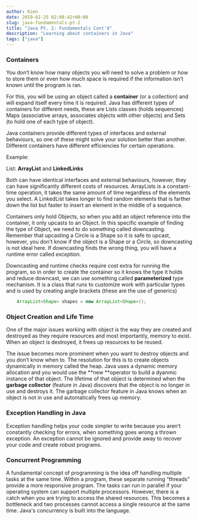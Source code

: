 ```yaml
---
author: Kien
date: 2019-02-25 02:08:42+00:00
slug: java-fundamentals-pt-2
title: "Java Pt. 2: Fundamentals Cont'd"
description: "Learning about containers in Java"
tags: ["java"]
---
```


### **Containers**

You don’t know how many objects you will need to solve a problem or how to store them or even how much space is required if the information isn’t known until the program is ran.

For this, you will be using an object called a **container** (or a collection) and will expand itself every time it is required. Java has different types of containers for different needs, these are Lists classes (holds sequences) Maps (associative arrays, associates objects with other objects) and Sets (to hold one of each type of object).

Java containers provide different types of interfaces and external behaviours, so one of these might solve your solution better than another. Different containers have different efficiencies for certain operations.

Example:

List: **ArrayList** and **LinkedLinks**

Both can have identical interfaces and external behaviours, however, they can have significantly different costs of resources. ArrayLists is a constant-time operation, it takes the same amount of time regardless of the elements you select. A LinkedList takes longer to find random elements that is farther down the list but faster to insert an element in the middle of a sequence.

Containers only hold Objects, so when you add an object reference into the container, it only upcasts to an Object. In this specific example of finding the type of Object, we need to do something called downcasting. Remember that upcasting a Circle is a Shape so it is safe to upcast, however, you don’t know if the object is a Shape or a Circle, so downcasting is not ideal here. If downcasting finds the wrong thing, you will have a runtime error called _exception._

Downcasting and runtime checks require cost extra for running the program, so in order to create the container so it knows the type it holds and reduce downcast, we can use something called **parameterized** type mechanism. It is a class that runs to customize work with particular types and is used by creating angle brackets (these are the use of generics)

```java
    ArrayList<Shape> shapes = new ArrayList<Shape>();
```

### **Object Creation and Life Time**

One of the major issues working with object is the way they are created and destroyed as they require resources and most importantly, memory to exist. When an object is destroyed, it frees up resources to be reused.

The issue becomes more prominent when you want to destroy objects and you don’t know when to. The resolution for this is to create objects dynamically in memory called the heap. Java uses a dynamic memory allocation and you would use the **new **operator to build a dyanmic instance of that object. The lifetime of that object is determined when the **garbage collector** (feature in Java) discovers that the object is no longer in use and destroys it. The garbage collector feature in Java knows when an object is not in use and automatically frees up memory.

### **Exception Handling in Java**

Exception handling helps your code simpler to write because you aren’t constantly checking for errors, when something goes wrong a thrown exception. An exception cannot be ignored and provide away to recover your code and create robust programs.

### **Concurrent Programming**

A fundamental concept of programming is the idea off handling multiple tasks at the same time. Within a program, these separate running “threads” provide a more responsive program. The tasks can run in parallel if your operating system can support multiple processors. However, there is a catch when you are trying to access the shared resources. This becomes a bottleneck and two processes cannot access a single resource at the same time. Java's concurrency is built into the language.
